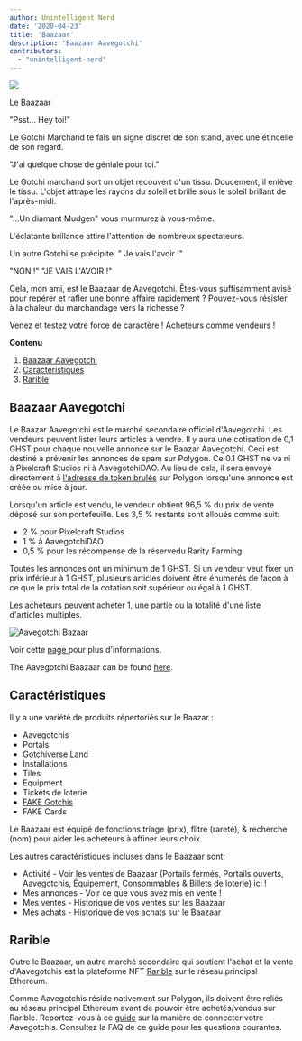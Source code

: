 ```yaml
---
author: Unintelligent Nerd
date: '2020-04-23'
title: 'Baazaar'
description: 'Baazaar Aavegotchi'
contributors:
  - "unintelligent-nerd"
---
```


<div class="headerImageContainer">
<img class="headerImage" src="/baazaar/baazaar.gif">
<p class="headerImageText">Le Baazaar</p>
</div>

"Psst... Hey toi!"

Le Gotchi Marchand te fais un signe discret de son stand, avec une étincelle de son regard.

"J'ai quelque chose de géniale pour toi."

Le Gotchi marchand sort un objet recouvert d'un tissu. Doucement, il enlève le tissu. L'objet attrape les rayons du soleil et brille sous le soleil brillant de l'après-midi.

"...Un diamant Mudgen" vous murmurez à vous-même.

L'éclatante brillance attire l'attention de nombreux spectateurs.

Un autre Gotchi se précipite. " Je vais l'avoir !"

"NON !" "JE VAIS L'AVOIR !"

Cela, mon ami, est le Baazaar de Aavegotchi. Êtes-vous suffisamment avisé pour repérer et rafler une bonne affaire rapidement ? Pouvez-vous résister à la chaleur du marchandage vers la richesse ?

Venez et testez votre force de caractère ! Acheteurs comme vendeurs !

<div class="contentsBox">

**Contenu**

<ol>
<li><a href=#aavegotchi-baazaar>Baazaar Aavegotchi</a></li>
<li><a href=#features>Caractéristiques</a></li>
<li><a href=#rarible>Rarible</a></li>
</ol>

</div>

## Baazaar Aavegotchi

Le Baazar Aavegotchi est le marché secondaire officiel d'Aavegotchi. Les vendeurs peuvent lister leurs articles à vendre. Il y aura une cotisation de 0,1 GHST pour chaque nouvelle annonce sur le Baazar Aavegotchi. Ceci est destiné à prévenir les annonces de spam sur Polygon. Ce 0.1 GHST ne va ni à Pixelcraft Studios ni à AavegotchiDAO. Au lieu de cela, il sera envoyé directement à [l'adresse de token brulés](https://explorer-mainnet.maticvigil.com/address/0xFFfFfFffFFfffFFfFFfFFFFFffFFFffffFfFFFfF/tokens) sur Polygon lorsqu'une annonce est créée ou mise à jour.

Lorsqu'un article est vendu, le vendeur obtient 96,5 % du prix de vente déposé sur son portefeuille. Les 3,5 % restants sont alloués comme suit:
* 2 % pour Pixelcraft Studios
* 1 % à AavegotchiDAO
* 0,5 % pour les récompense de la réservedu Rarity Farming

Toutes les annonces ont un minimum de 1 GHST. Si un vendeur veut fixer un prix inférieur à 1 GHST, plusieurs articles doivent être énumérés de façon à ce que le prix total de la cotation soit supérieur ou égal à 1 GHST.

Les acheteurs peuvent acheter 1, une partie ou la totalité d'une liste d'articles multiples.

<img class = "bodyImage" src = "/baazaar/baazaar.png" alt = "Aavegotchi Bazaar" />

Voir cette [page ](https://aavegotchi.medium.com/surprise-were-launching-an-aavegotchi-nft-marketplace-f8a388e89d7f) pour plus d'informations.

The Aavegotchi Baazaar can be found [here](https://app.aavegotchi.com/baazaar).

## Caractéristiques
Il y a une variété de produits répertoriés sur le Baazar :

* Aavegotchis
* Portals
* Gotchiverse Land
* Installations
* Tiles
* Equipment
* Tickets de loterie
* [FAKE Gotchis](https://www.fakegotchis.com/)
* FAKE Cards

Le Baazaar est équipé de fonctions triage (prix), flitre (rareté), & recherche (nom) pour aider les acheteurs à affiner leurs choix.

Les autres caractéristiques incluses dans le Baazaar sont:

* Activité - Voir les ventes de Baazaar (Portails fermés, Portails ouverts, Aavegotchis, Équipement, Consommables & Billets de loterie) ici !
* Mes annonces - Voir ce que vous avez mis en vente !
* Mes ventes - Historique de vos ventes sur les Baazaar
* Mes achats - Historique de vos achats sur le Baazaar

## Rarible

Outre le Baazaar, un autre marché secondaire qui soutient l'achat et la vente d'Aavegotchis est la plateforme NFT [Rarible](https://rarible.com/) sur le réseau principal Ethereum.

Comme Aavegotchis réside nativement sur Polygon, ils doivent être reliés au réseau principal Ethereum avant de pouvoir être achetés/vendus sur Rarible. Reportez-vous à ce [guide](https://aavegotchi.medium.com/aavegotchis-are-bridging-to-ethereum-with-3x-rewards-for-trading-344432eded9f) sur la manière de connecter votre Aavegotchis. Consultez la FAQ de ce guide pour les questions courantes.